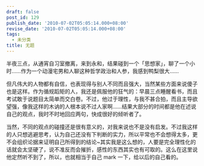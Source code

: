 ```yaml
---
draft: false
post_id: 129
publish_date: '2010-07-02T05:05:14.000+08:00'
revise_date: '2010-07-02T05:05:14.000+08:00'
tags:
  - 未分类
title: 无题
---
```


半夜三点，从通宵自习室撤离，来到永和，结果碰到一个「思想家」，聊了一个小时……作为一个动漫宅男和人聊这种哲学政治和人参，我感到鸭梨很大……

但凡伟大的人物都有自信，也表现得与别人不同而且强大，当然某些方面来说傻子也是这样。作为循规蹈矩的人，我还是佩服他的狂气的：早晨三点睡醒看书，而且考试敢于说题目太简单而交白卷。不过，他过于理性，与我不甚合拍，而且主导欲望强，像我这样的木讷的人根本说不过人家啊……结果大部分的时间都是他在述说自己的观点，我时不时地回应两句，快成很好的倾听者了。

当然，不同的观点的碰撞还是很有意义的，对我来说也不是没有启发。不过我这样的人只想逃避思考，认为自己还没有下判断的实力，所以平常也不会想得太多，更不会组织论据来证明自己所得到的结论~其实我是这么想的，人要是完全理性化的话就会太坚硬了，说不准反而会摧折，感性的东西其实也有可取的。这么在这里说他定然听不到了，所以，也就相当于自己 mark 一下，给以后的自己看的。
